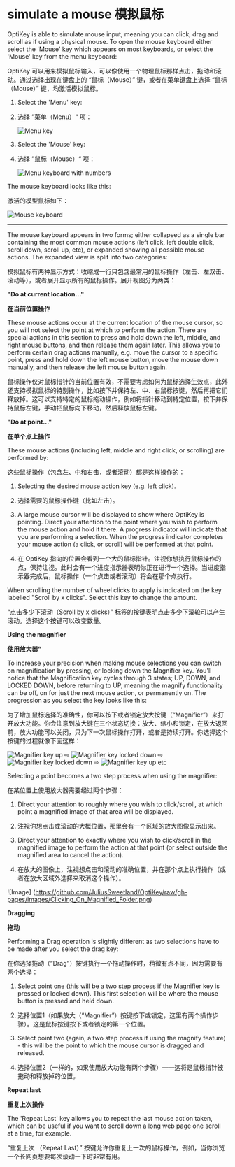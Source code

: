 simulate a mouse
模拟鼠标
======

OptiKey is able to simulate mouse input, meaning you can click, drag and scroll as if using a physical mouse. To open the mouse keyboard either select the 'Mouse' key which appears on most keyboards, or select the 'Mouse' key from the menu keyboard:

OptiKey 可以用来模拟鼠标输入，可以像使用一个物理鼠标那样点击，拖动和滚动。通过选择出现在键盘上的 “鼠标（Mouse）” 键，或者在菜单键盘上选择 “鼠标（Mouse）” 键，均激活模拟鼠标。

1. Select the 'Menu' key:

1. 选择 ”菜单（Menu）“ 项：

    ![Menu key](https://github.com/JuliusSweetland/OptiKey/blob/gh-pages/images/Key_Menu_Up.png)

2. Select the 'Mouse' key:

2. 选择 ”鼠标（Mouse）“ 项：

    ![Menu keyboard with numbers](https://github.com/JuliusSweetland/OptiKey/blob/gh-pages/images/Keyboard_Menu_Numbered.png)

The mouse keyboard looks like this:

激活的模型鼠标如下：

![Mouse keyboard](https://github.com/JuliusSweetland/OptiKey/blob/gh-pages/images/Keyboard_Mouse_Numbered.png)

---

The mouse keyboard appears in two forms; either collapsed as a single bar containing the most common mouse actions (left click, left double click, scroll down, scroll up, etc), or expanded showing all possible mouse actions. The expanded view is split into two categories:

模拟鼠标有两种显示方式：收缩成一行只包含最常用的鼠标操作（左击、左双击、滚动等），或者展开显示所有的鼠标操作。展开视图分为两类：

**"Do at current location..."**

**在当前位置操作**

These mouse actions occur at the current location of the mouse cursor, so you will not select the point at which to perform the action. There are special actions in this section to press and hold down the left, middle, and right mouse buttons, and then release them again later. This allows you to perform certain drag actions manually, e.g. move the cursor to a specific point, press and hold down the left mouse button, move the mouse down manually, and then release the left mouse button again.

鼠标操作仅对鼠标指针的当前位置有效，不需要考虑如何为鼠标选择生效点，此外还支持模拟鼠标的特别操作，比如按下并保持左、中、右鼠标按键，然后再把它们释放掉。这可以支持特定的鼠标拖动操作，例如将指针移动到特定位置，按下并保持鼠标左键，手动把鼠标向下移动，然后释放鼠标左键。

**"Do at point..."**

**在单个点上操作**

These mouse actions (including left, middle and right click, or scrolling) are performed by:

这些鼠标操作（包含左、中和右击，或者滚动）都是这样操作的：

1. Selecting the desired mouse action key (e.g. left click).

1. 选择需要的鼠标操作键（比如左击）。

2. A large mouse cursor will be displayed to show where OptiKey is pointing. Direct your attention to the point where you wish to perform the mouse action and hold it there. A progress indicator will indicate that you are performing a selection. When the progress indicator completes your mouse action (a click, or scroll) will be performed at that point.

2. 在 OptiKey 指向的位置会看到一个大的鼠标指针。注视你想执行鼠标操作的点，保持注视。此时会有一个进度指示器表明你正在进行一个选择。当进度指示器完成后，鼠标操作（一个点击或者滚动）将会在那个点执行。

When scrolling the number of wheel clicks to apply is indicated on the key labelled "Scroll by x clicks". Select this key to change the amount.

“点击多少下滚动（Scroll by x clicks）” 标签的按键表明点击多少下滚轮可以产生滚动。选择这个按键可以改变数量。

**Using the magnifier**

**使用放大器“**

To increase your precision when making mouse selections you can switch on magnification by pressing, or locking down the Magnifier key. You'll notice that the Magnification key cycles through 3 states; UP, DOWN, and LOCKED DOWN, before returning to UP, meaning the magnify functionality can be off, on for just the next mouse action, or permanently on. The progression as you select the key looks like this:

为了增加鼠标选择的准确性，你可以按下或者锁定放大按键（“Magnifier”）来打开放大功能。你会注意到放大键在三个状态切换：放大、缩小和锁定，在放大返回前，放大功能可以关闭，只为下一次鼠标操作打开，或者是持续打开。你选择这个按键的过程就像下面这样：

![Magnifier key up](https://github.com/JuliusSweetland/OptiKey/blob/gh-pages/images/Key_Magnifier_Up.png)
 ⇨
![Magnifier key locked down](https://github.com/JuliusSweetland/OptiKey/blob/gh-pages/images/Key_Magnifier_Down.png)
 ⇨
![Magnifier key locked down](https://github.com/JuliusSweetland/OptiKey/blob/gh-pages/images/Key_Magnifier_Locked_Down.png)
 ⇨
![Magnifier key up](https://github.com/JuliusSweetland/OptiKey/blob/gh-pages/images/Key_Magnifier_Up.png)
etc

Selecting a point becomes a two step process when using the magnifier:

在某位置上使用放大器需要经过两个步骤：

1. Direct your attention to roughly where you wish to click/scroll, at which point a magnified image of that area will be displayed.

1. 注视你想点击或滚动的大概位置，那里会有一个区域的放大图像显示出来。

2. Direct your attention to exactly where you wish to click/scroll in the magnified image to perform the action at that point (or select outside the magnified area to cancel the action).

2. 在放大的图像上，注视想点击和滚动的准确位置，并在那个点上执行操作（或者在放大区域外选择来取消这个操作）。

![Image] (https://github.com/JuliusSweetland/OptiKey/raw/gh-pages/images/Clicking_On_Magnified_Folder.png)

**Dragging**

**拖动**

Performing a Drag operation is slightly different as two selections have to be made after you select the drag key:

在你选择拖动（“Drag”）按键执行一个拖动操作时，稍微有点不同，因为需要有两个选择：

1. Select point one (this will be a two step process if the Magnifier key is pressed or locked down). This first selection will be where the mouse button is pressed and held down.

1. 选择位置1（如果放大（“Magnifier”）按键按下或锁定，这里有两个操作步骤）。这是鼠标按键按下或者锁定的第一个位置。

2. Select point two (again, a two step process if using the magnify feature) - this will be the point to which the mouse cursor is dragged and released.

2. 选择位置2（一样的，如果使用放大功能有两个步骤）——这将是鼠标指针被拖动和释放掉的位置。

**Repeat last**

**重复上次操作**

The 'Repeat Last' key allows you to repeat the last mouse action taken, which can be useful if you want to scroll down a long web page one scroll at a time, for example.

“重复上次 （Repeat Last）” 按键允许你重复上一次的鼠标操作，例如，当你浏览一个长网页想要每次滚动一下时非常有用。
